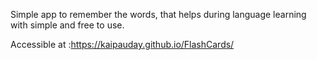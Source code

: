 Simple app to remember the words, that helps during language learning with simple and free to use.

Accessible at  :https://kaipauday.github.io/FlashCards/